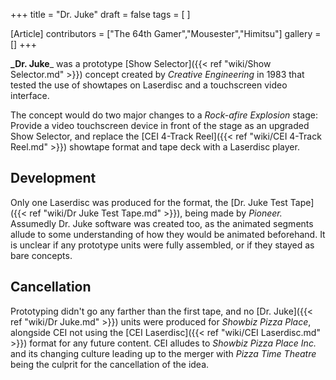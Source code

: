 +++
title = "Dr. Juke"
draft = false
tags = [ ]

[Article]
contributors = ["The 64th Gamer","Mousester","Himitsu"]
gallery = []
+++

**_Dr. Juke**_ was a prototype [Show Selector]({{< ref "wiki/Show Selector.md" >}}) concept created by _Creative Engineering_ in 1983 that tested the use of showtapes on Laserdisc and a touchscreen video interface.

The concept would do two major changes to a _Rock-afire Explosion_ stage: Provide a video touchscreen device in front of the stage as an upgraded Show Selector, and replace the [CEI 4-Track Reel]({{< ref "wiki/CEI 4-Track Reel.md" >}}) showtape format and tape deck with a Laserdisc player.

## Development ##
Only one Laserdisc was produced for the format, the [Dr. Juke Test Tape]({{< ref "wiki/Dr Juke Test Tape.md" >}}), being made by _Pioneer._ Assumedly Dr. Juke software was created too, as the animated segments allude to some understanding of how they would be animated beforehand. It is unclear if any prototype units were fully assembled, or if they stayed as bare concepts.

## Cancellation ##
Prototyping didn't go any farther than the first tape, and no [Dr. Juke]({{< ref "wiki/Dr Juke.md" >}}) units were produced for _Showbiz Pizza Place_, alongside CEI not using the [CEI Laserdisc]({{< ref "wiki/CEI Laserdisc.md" >}}) format for any future content. CEI alludes to _Showbiz Pizza Place Inc._ and its changing culture leading up to the merger with _Pizza Time Theatre_ being the culprit for the cancellation of the idea.